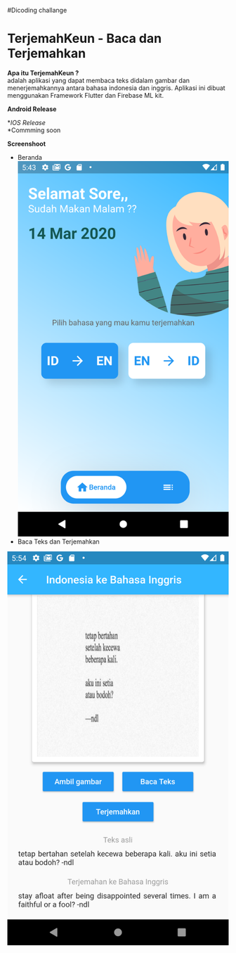 #Dicoding challange

<h1>TerjemahKeun - Baca dan Terjemahkan</h1>

**Apa itu TerjemahKeun ?**<br>
adalah aplikasi yang dapat membaca teks didalam gambar dan menerjemahkannya antara bahasa indonesia dan inggris.
Aplikasi ini dibuat menggunakan Framework Flutter dan Firebase ML kit.<br>

**Android Release**<br>

**IOS Release*<br>
*Commming soon

**Screenshoot**<br>
- Beranda<br>
![Beranda](/screenshot/home.png)<br>
- Baca Teks dan Terjemahkan<br>
<img src="/screenshot/bacagambar.png" height ="30%">